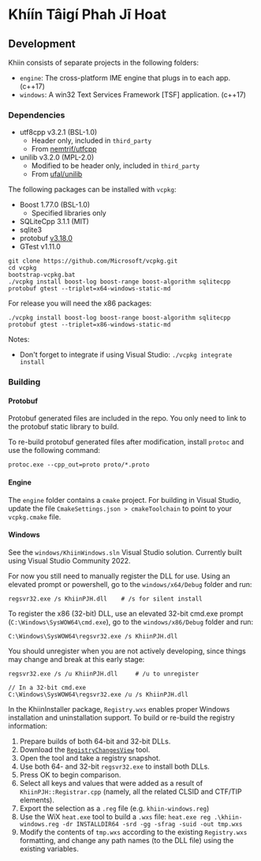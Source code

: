 # Khíín Tâigí Phah Jī Hoat

## Development

Khiin consists of separate projects in the following folders:

- `engine`: The cross-platform IME engine that plugs in to each app. (c++17)
- `windows`: A win32 Text Services Framework [TSF] application. (c++17)

### Dependencies

- utf8cpp v3.2.1 (BSL-1.0)
    - Header only, included in `third_party`
    - From [nemtrif/utfcpp](https://github.com/nemtrif/utfcpp)
- unilib v3.2.0 (MPL-2.0)
    - Modified to be header only, included in `third_party`
    - From [ufal/unilib](https://github.com/ufal/unilib)

The following packages can be installed with `vcpkg`:

- Boost 1.77.0 (BSL-1.0)
    - Specified libraries only
- SQLiteCpp 3.1.1 (MIT)
- sqlite3
- protobuf [v3.18.0](https://github.com/protocolbuffers/protobuf/releases/tag/v3.18.0)
- GTest v1.11.0

```
git clone https://github.com/Microsoft/vcpkg.git
cd vcpkg
bootstrap-vcpkg.bat
./vcpkg install boost-log boost-range boost-algorithm sqlitecpp protobuf gtest --triplet=x64-windows-static-md
```

For release you will need the x86 packages:

```
./vcpkg install boost-log boost-range boost-algorithm sqlitecpp protobuf gtest --triplet=x86-windows-static-md
```

Notes:

- Don't forget to integrate if using Visual Studio: `./vcpkg integrate install`

### Building

#### Protobuf

Protobuf generated files are included in the repo. You only need to link
to the protobuf static library to build.

To re-build protobuf generated files after modification, install `protoc`
and use the following command:

```
protoc.exe --cpp_out=proto proto/*.proto
```

#### Engine

The `engine` folder contains a `cmake` project. For building in
Visual Studio, update the file `CmakeSettings.json > cmakeToolchain`
to point to your `vcpkg.cmake` file.

#### Windows

See the `windows/KhiinWindows.sln` Visual Studio solution. Currently built using
Visual Studio Community 2022.

For now you still need to manually register the DLL for use. Using an elevated
prompt or powershell, go to the `windows/x64/Debug` folder and run:

```
regsvr32.exe /s KhiinPJH.dll    # /s for silent install
```

To register the x86 (32-bit) DLL, use an elevated 32-bit cmd.exe
prompt (`C:\Windows\SysWOW64\cmd.exe`), go to the `windows/x86/Debug`
folder and run:

```
C:\Windows\SysWOW64\regsvr32.exe /s KhiinPJH.dll
```

You should unregister when you are not actively developing, since things may change
and break at this early stage:

```
regsvr32.exe /s /u KhiinPJH.dll     # /u to unregister

// In a 32-bit cmd.exe
C:\Windows\SysWOW64\regsvr32.exe /u /s KhiinPJH.dll
```

In the KhiinInstaller package, `Registry.wxs` enables proper Windows installation
and uninstallation support. To build or re-build the registry information:

1. Prepare builds of both 64-bit and 32-bit DLLs.
2. Download the [`RegistryChangesView`](https://www.nirsoft.net/utils/registry_changes_view.html) tool.
3. Open the tool and take a registry snapshot.
4. Use both 64- and 32-bit `regsvr32.exe` to install both DLLs.
5. Press OK to begin comparison.
6. Select all keys and values that were added as a result of `KhiinPJH::Registrar.cpp` (namely,
   all the related CLSID and CTF/TIP elements).
7. Export the selection as a `.reg` file (e.g. `khiin-windows.reg`)
8. Use the WiX `heat.exe` tool to build a `.wxs` file: `heat.exe reg .\khiin-windows.reg -dr INSTALLDIR64 -srd -gg -sfrag -suid -out tmp.wxs`
9. Modify the contents of `tmp.wxs` according to the existing `Registry.wxs` formatting,
   and change any path names (to the DLL file) using the existing variables.
